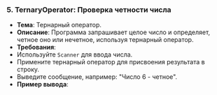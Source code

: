 
### 5. TernaryOperator: Проверка четности числа
- **Тема**: Тернарный оператор.
- **Описание**: Программа запрашивает целое число и определяет, четное оно или нечетное, используя тернарный оператор.
- **Требования**:
- Используйте `Scanner` для ввода числа.
- Примените тернарный оператор для присвоения результата в строку.
- Выведите сообщение, например: "Число 6 - четное".
- **Пример вывода**: